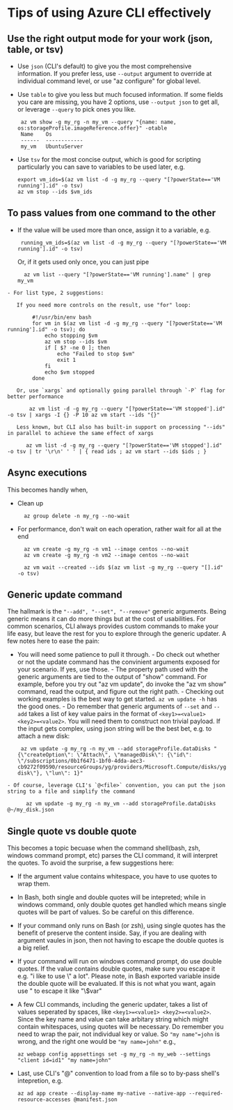 # Tips of using Azure CLI effectively #

## Use the right output mode for your work (json, table, or tsv) ##
  - Use `json` (CLI's default) to give you the most comprehensive information. If you prefer less, use `--output` argument to override at individual command level, or use "az configure" for global level.
  - Use `table` to give you less but much focused information. If some fields you care are missing, you have 2 options, use `--output json` to get all, or leverage `--query` to pick ones you like.
  
         az vm show -g my_rg -n my_vm --query "{name: name, os:storageProfile.imageReference.offer}" -otable
         Name    Os
         ------  ------------
         my_vm   UbuntuServer
         
  - Use `tsv` for the most concise output, which is good for scripting particularly you can save to variables to be used later, e.g.
        
        export vm_ids=$(az vm list -d -g my_rg --query "[?powerState=='VM running'].id" -o tsv)  
        az vm stop --ids $vm_ids
        
## To pass values from one command to the other ##
   - If the value will be used more than once, assign it to a variable, e.g.
       
          running_vm_ids=$(az vm list -d -g my_rg --query "[?powerState=='VM running'].id" -o tsv)
       
       Or, if it gets used only once, you can just pipe

           az vm list --query "[?powerState=='VM running'].name" | grep my_vm

    - For list type, 2 suggestions:

       If you need more controls on the result, use "for" loop:
       
            #!/usr/bin/env bash
            for vm in $(az vm list -d -g my_rg --query "[?powerState=='VM running'].id" -o tsv); do
                echo stopping $vm
                az vm stop --ids $vm
                if [ $? -ne 0 ]; then
                    echo "Failed to stop $vm"
                    exit 1
                fi
                echo $vm stopped
            done
        
       Or, use `xargs` and optionally going parallel through `-P` flag for better performance

           az vm list -d -g my_rg --query "[?powerState=='VM stopped'].id" -o tsv | xargs -I {} -P 10 az vm start --ids "{}"

       Less known, but CLI also has built-in support on processing "--ids" in parallel to achieve the same effect of xargs

          az vm list -d -g my_rg --query "[?powerState=='VM stopped'].id" -o tsv | tr '\r\n' ' ' | { read ids ; az vm start --ids $ids ; }

## Async executions ##
   This becomes handly when,
   - Clean up

           az group delete -n my_rg --no-wait

   - For performance, don't wait on each operation, rather wait for all at the end
      
           az vm create -g my_rg -n vm1 --image centos --no-wait
           az vm create -g my_rg -n vm2 --image centos --no-wait
           
           az vm wait --created --ids $(az vm list -g my_rg --query "[].id" -o tsv)

## Generic update command ##
   The hallmark is the `"--add", "--set", "--remove"` generic arguments. Being generic means it can do more things but at the cost of usabilities.
    For common scenarios, CLI always provides custom commands to make your life easy, but leave the rest for you to explore through the generic updater. A few notes here to ease the pain:

   - You will need some patience to pull it through.
    - Do check out whether or not the update command has the convinient arguments exposed for your scenario. If yes, use those.
    - The property path used with the generic arguments are tied to the output of "show" command. For example, before you try out "az vm update", do invoke the "az vm show" command, read the output, and figure out the right path.
    - Checking out working examples is the best way to get started. `az vm update -h` has the good ones.
    - Do remember that generic arguments of `--set` and `--add` takes a list of key value pairs in the format of `<key1>=<value1> <key2>=<value2>`. You will need them to construct non trivial payload. If the input gets complex, using json string will be the best bet, e.g. to attach a new disk:

          az vm update -g my_rg -n my_vm --add storageProfile.dataDisks "{\"createOption\": \"Attach\", \"managedDisk\": {\"id\": \"/subscriptions/0b1f6471-1bf0-4dda-aec3-cb9272f09590/resourceGroups/yg/providers/Microsoft.Compute/disks/yg-disk\"}, \"lun\": 1}"

    - Of course, leverage CLI's `@<file>` convention, you can put the json string to a file and simplify the command

          az vm update -g my_rg -n my_vm --add storageProfile.dataDisks @~/my_disk.json

## Single quote vs double quote ##
   This becomes a topic becuase when the command shell(bash, zsh, windows command prompt, etc) parses the CLI command, it will interpret the quotes. To avoid the surprise, a few suggestions here:
   - If the argument value contains whitespace, you have to use quotes to wrap them.
   - In Bash, both single and double quotes will be intepreted; while in windows command, only double quotes get handled which means single quotes will be part of values. So be careful on this difference.
   - If your command only runs on Bash (or zsh), using single quotes has the benefit of preserve the content inside. Say, if you are dealing with argument vaules in json, then not having to escape the double quotes is a big relief.
   - If your command will run on windows command prompt, do use double quotes. If the value contains double quotes, make sure you escape it e.g. "i like to use \\" a lot". Please note, in Bash exported variable inside the double quote will be evaluated. If this is not what you want, again use \" to escape it like "\\$var"
   - A few CLI commands, including the generic updater, takes a list of values seperated by spaces, like `<key1>=<value1> <key2>=<value2>`. Since the key name and value can take arbitary string which might contain whitespaces, using quotes will be necessary. Do remember you need to wrap the pair, not individual key or value. So `"my name"=john` is wrong, and the right one would be `"my name=john"` e.g.,

         az webapp config appsettings set -g my_rg -n my_web --settings "client id=id1" "my name=john"
   - Last, use CLI's "@<fiile>" convention to load from a file so to by-pass shell's intepretion, e.g.

         az ad app create --display-name my-native --native-app --required-resource-accesses @manifest.json